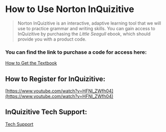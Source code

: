 # How to Use Norton InQuizitive

> Norton InQuizitive is an interactive, adaptive learning tool that we will use to practice grammar and writing skills. You can gain access to InQuizitive by purchasing the *Little Seagull* ebook, which should provide you with a product code.

### You can find the link to purchase a code for access here:

[How to Get the Textbook](https://www.notion.so/How-to-Get-the-Textbook-69ad830491164230b014607383732086)

## How to Register for InQuizitive:

[https://www.youtube.com/watch?v=HFNl_ZWfh04](https://www.youtube.com/watch?v=HFNl_ZWfh04)

## InQuizitive Tech Support:

[Tech Support](https://www.wwnorton.com/tech-support)

